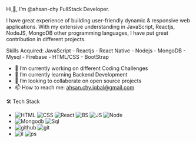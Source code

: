 Hi,👋, I’m @ahsan-chy FullStack Developer.

I have great experience of building user-friendly dynamic & responsive web applications. With my extensive understanding in JavaScript, Reactjs, NodeJS, MongoDB other programming languages, I have put great contribution in different projects.

Skills Acquired: JavaScript - Reactjs - React Native - Nodejs - MongoDB - Mysql - Firebase - HTML/CSS - BootStrap

- 🔭 I’m currently working on different Coding Challenges
- 🌱 I’m currently learning Backend Development
- 👯 I’m looking to collaborate on open source projects
- 📫 How to reach me: ahsan.chy.iqbal@gmail.com


🛠  Tech Stack

- ![HTML](https://user-images.githubusercontent.com/85479513/196625195-bef48c94-86c0-47be-b311-32317834090e.svg)
![CSS](https://user-images.githubusercontent.com/85479513/196625273-e8a03e8a-5135-4696-b1fb-c8bc53cf6ee9.svg)
![React](https://user-images.githubusercontent.com/85479513/196625261-4fcd685e-0b2f-4762-b07a-4de0270f7483.svg)
![BS](https://user-images.githubusercontent.com/85479513/196625265-62b07ce9-0e75-4a66-bf3e-afe14fad7f88.svg)
![JS](https://user-images.githubusercontent.com/85479513/196625270-b93ebdf5-a2e6-436f-aadf-549db057c9ef.svg)
![Node](https://user-images.githubusercontent.com/85479513/196625254-5dac9377-4ee2-45af-8205-098da94a54da.svg)
- ![Mongodb](https://user-images.githubusercontent.com/85479513/196625570-e719e758-b004-4fa4-8b0a-f889835f26cb.svg)
![Sql](https://user-images.githubusercontent.com/85479513/196625578-236ae011-5568-415b-a2e5-cb2e72ef0f6d.svg)
- ![github](https://user-images.githubusercontent.com/85479513/196625621-5ae02132-4d4c-4dc5-89ad-1759a2b93c9a.svg)
![git](https://user-images.githubusercontent.com/85479513/196625628-7562dea8-12b1-457b-a746-c5250af04493.svg)
- ![il](https://user-images.githubusercontent.com/85479513/196625667-f8d57fd5-c525-4053-8022-10e017839ea0.svg)
![ps](https://user-images.githubusercontent.com/85479513/196625673-857f7aaf-4ec1-4949-a136-e48e4c6810b3.svg)

